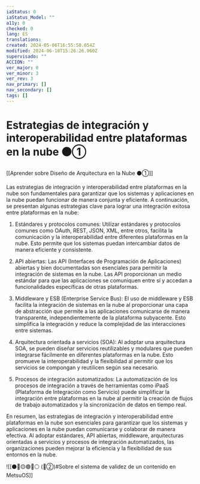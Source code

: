 ```yaml
---
iaStatus: 0
iaStatus_Model: ""
a11y: 0
checked: 0
lang: ES
translations: 
created: 2024-05-06T16:55:50.654Z
modified: 2024-06-10T15:26:26.960Z
supervisado: ""
ACCION: ""
ver_major: 0
ver_minor: 3
ver_rev: 3
nav_primary: []
nav_secondary: []
tags: []
---
```

# Estrategias de integración y interoperabilidad entre plataformas en la nube ⚫①

[[Aprender sobre Diseño de Arquitectura en la Nube ⚫①]]

Las estrategias de integración y interoperabilidad entre plataformas en la nube son fundamentales para garantizar que los sistemas y aplicaciones en la nube puedan funcionar de manera conjunta y eficiente. A continuación, se presentan algunas estrategias clave para lograr una integración exitosa entre plataformas en la nube:

1. Estándares y protocolos comunes: Utilizar estándares y protocolos comunes como OAuth, REST, JSON, XML, entre otros, facilita la comunicación y la interoperabilidad entre diferentes plataformas en la nube. Esto permite que los sistemas puedan intercambiar datos de manera eficiente y consistente.

2. API abiertas: Las API (Interfaces de Programación de Aplicaciones) abiertas y bien documentadas son esenciales para permitir la integración de sistemas en la nube. Las API proporcionan un medio estándar para que las aplicaciones se comuniquen entre sí y accedan a funcionalidades específicas de otras plataformas.

3. Middleware y ESB (Enterprise Service Bus): El uso de middleware y ESB facilita la integración de sistemas en la nube al proporcionar una capa de abstracción que permite a las aplicaciones comunicarse de manera transparente, independientemente de la plataforma subyacente. Esto simplifica la integración y reduce la complejidad de las interacciones entre sistemas.

4. Arquitectura orientada a servicios (SOA): Al adoptar una arquitectura SOA, se pueden diseñar servicios reutilizables y modulares que pueden integrarse fácilmente en diferentes plataformas en la nube. Esto promueve la interoperabilidad y la flexibilidad al permitir que los servicios se compongan y reutilicen según sea necesario.

5. Procesos de integración automatizados: La automatización de los procesos de integración a través de herramientas como iPaaS (Plataforma de Integración como Servicio) puede simplificar la integración entre plataformas en la nube al permitir la creación de flujos de trabajo automatizados y la sincronización de datos en tiempo real.

En resumen, las estrategias de integración y interoperabilidad entre plataformas en la nube son esenciales para garantizar que los sistemas y aplicaciones en la nube puedan comunicarse y colaborar de manera efectiva. Al adoptar estándares, API abiertas, middleware, arquitecturas orientadas a servicios y procesos de integración automatizados, las organizaciones pueden mejorar la eficiencia y la flexibilidad de sus entornos en la nube.

![[⚫🔴🟡🟢🔵⚪ (🔴②)#Sobre el sistema de validez de un contenido en MetsuOS]]

